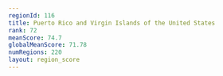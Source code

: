 ```yaml
---
regionId: 116
title: Puerto Rico and Virgin Islands of the United States
rank: 72
meanScore: 74.7
globalMeanScore: 71.78
numRegions: 220
layout: region_score
---
```

